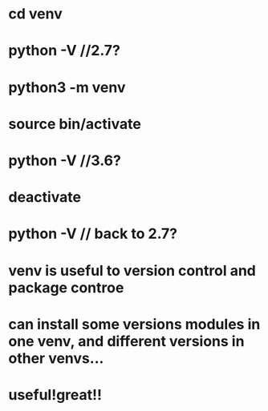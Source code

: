 # cd venv
# python -V //2.7?

# python3 -m venv
# source bin/activate
# python -V //3.6?

# deactivate

# python -V // back to 2.7?

# venv is useful to version control and package controe
# can install some versions modules in one venv, and different versions in other venvs...
# useful!great!! 
